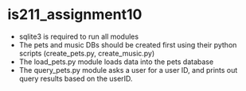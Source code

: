 # is211_assignment10
 - sqlite3 is required to run all modules
 - The pets and music DBs should be created first using their python scripts (create_pets.py, create_music.py)
 - The load_pets.py module loads data into the pets database
 - The query_pets.py module asks a user for a user ID, and prints out query results based on the userID. 